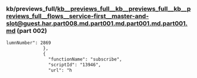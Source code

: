 ### kb/previews_full/kb__previews_full__kb__previews_full__kb__previews_full__flows__service-first__master-and-slot@guest.har.part008.md.part001.md.part001.md.part001.md (part 002)

```md
lumnNumber": 2869
              },
              {
                "functionName": "subscribe",
                "scriptId": "13946",
                "url": "h
```

```
